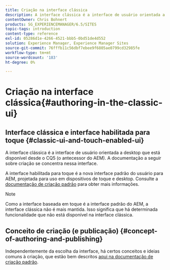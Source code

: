 ```yaml
---
title: Criação na interface clássica
description: A interface clássica é a interface de usuário orientada a desktop que está disponível desde o CQ5. A documentação a seguir sobre criação se concentra nessa interface. A interface baseada em toque é a nova interface padrão do usuário para AEM, projetada para uso em dispositivos de toque e desktop. Consulte a documentação de criação padrão para obter mais informações.
contentOwner: Chris Bohnert
products: SG_EXPERIENCEMANAGER/6.5/SITES
topic-tags: introduction
content-type: reference
exl-id: 05286d1e-4266-4521-bbb5-0bd51de4d552
solution: Experience Manager, Experience Manager Sites
source-git-commit: 76fffb11c56dbf7ebee9f6805ae0799cd32985fe
workflow-type: tm+mt
source-wordcount: '183'
ht-degree: 0%

---
```


# Criação na interface clássica{#authoring-in-the-classic-ui}

## Interface clássica e interface habilitada para toque {#classic-ui-and-touch-enabled-ui}

A interface clássica é a interface de usuário orientada a desktop que está disponível desde o CQ5 (o antecessor do AEM). A documentação a seguir sobre criação se concentra nessa interface.

A interface habilitada para toque é a nova interface padrão do usuário para AEM, projetada para uso em dispositivos de toque e desktop. Consulte a [documentação de criação padrão](/help/sites-authoring/author.md) para obter mais informações.

>[!NOTE]
>
>Como a interface baseada em toque é a interface padrão do AEM, a interface clássica não é mais mantida. Isso significa que há determinada funcionalidade que não está disponível na interface clássica.

## Conceito de criação (e publicação) {#concept-of-authoring-and-publishing}

Independentemente da escolha da interface, há certos conceitos e ideias comuns à criação, que estão bem descritos [aqui na documentação de criação padrão](/help/sites-authoring/author.md#concept-of-authoring-and-publishing).
